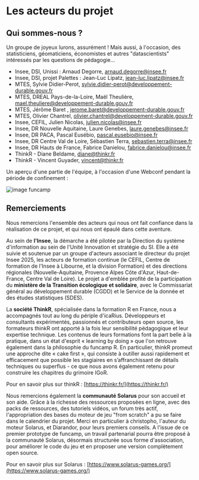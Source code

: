 # Les acteurs du projet

## Qui sommes-nous ?

Un groupe de joyeux lurons, assurément ! Mais aussi, à l'occasion, des statisticiens, géomaticiens, économistes et autres "datascientists" intéressés par les questions de pédagogie...

* Insee, DSI, Unissi : Arnaud Degorre, arnaud.degorre@insee.fr
* Insee, DSI, projet Palettes : Jean-Luc Lipatz, jean-luc.lipatz@insee.fr
* MTES, Sylvie Didier-Perot, sylvie.didier-perot@developpement-durable.gouv.fr
* MTES, DREAL Pays-de-la-Loire, Maël Theulière, mael.theuliere@developpement-durable.gouv.fr
* MTES, Jérôme Baret , jerome.baret@developpement-durable.gouv.fr
* MTES, Olivier Chantrel, olivier.chantrel@developpement-durable.gouv.fr
* Insee, CEFIL, Julien Nicolas, julien.nicolas@insee.fr
* Insee, DR Nouvelle Aquitaine, Laure Genebes, laure.genebes@insee.fr
* Insee, DR PACA,  Pascal Eusébio, pascal.eusebio@insee.fr
* Insee, DR Centre Val de Loire, Sébastien Terra, sebastien.terra@insee.fr
* Insee, DR Hauts de France, Fabrice Danielou, fabrice.danielou@insee.fr
* ThinkR - Diane Beldame, diane@thinkr.fr
* ThinkR - Vincent Guyader, vincent@thinkr.fr

Un aperçu d'une partie de l'équipe, à l'occasion d'une Webconf pendant la période de confinement :

![image funcamp](.gitbook/assets/funcamp-r-team.png)

## Remerciements

Nous remercions l'ensemble des acteurs qui nous ont fait confiance dans la réalisation de ce projet, et qui nous ont épaulé dans cette aventure.

Au sein de **l'Insee**, la démarche a été pilotée par la Direction du système d'information au sein de l'Unité Innovation et stratégie du SI. Elle a été suivie et soutenue par un groupe d'acteurs associant le directeur du projet Insee 2025, les acteurs de formation continue \(le CEFIL, Centre de formation de l'Insee à Libourne, et la division Formation\) et des directions régionales \(Nouvelle-Aquitaine, Provence Alpes Côte d'Azur, Haut-de-France, Centre Val de Loire\). Le projet a d'emblée profité de la participation du **ministère de la Transition écologique et solidaire**, avec le Commissariat général au développement durable \(CGDD\) et le Service de la donnée et des études statistiques \(SDES\).

La **société ThinkR**, spécialisée dans la formation R en France, nous a accompagnés tout au long du périple d'icaRius. Développeurs et consultants expérimentés, passionnés et contributeurs open source, les formateurs thinkR ont apporté à la fois leur sensibilité pédagogique et leur expertise technique. Les contenus de leurs formations font la part belle à la pratique, dans un état d'esprit « learning by doing » que l'on retrouve également dans la philosophie du funcamp R. En particulier, thinkR promeut une approche dite « cake first », qui consiste à outiller aussi rapidement et efficacement que possible les stagiaires en s’affranchissant de détails techniques ou superflus - ce que nous avons également retenu pour construire les chapitres du grimoire IGoR.

Pour en savoir plus sur thinkR : [https://thinkr.fr/](https://thinkr.fr/)

Nous remercions également la **communauté Solarus** pour son accueil et son aide. Grâce à la richesse des ressources proposées en ligne, avec des packs de ressources, des tutoriels vidéos, un forum très actif, l'appropriation des bases du moteur de jeu "from scratch" a pu se faire dans le calendrier du projet. Merci en particulier à christopho, l'auteur du moteur Solarus, et Diarandor, pour leurs premiers conseils. A l'issue de ce premier prototype de funcamp, un travail partenarial pourra être proposé à la communauté Solarus, désormais structurée sous forme d'association, pour améliorer le code du jeu et en proposer une version complètement open source.

Pour en savoir plus sur Solarus : [https://www.solarus-games.org/](https://www.solarus-games.org/)

